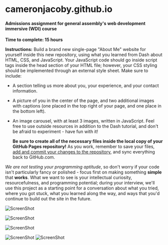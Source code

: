 cameronjacoby.github.io
=======================

#### Admissions assignment for general assembly's web development immersive (WDI) course

**Time to complete: 15 hours**

**Instructions:**
Build a brand new single-page "About Me" website for yourself inside this new repository, using what you learned from Dash about HTML, CSS, and JavaScript. Your JavaScript code should go inside script tags inside the head section of your HTML file; however, your CSS styling should be implemented through an external style sheet. Make sure to include:

- A section telling us more about you, your experience, and your contact information.
- A picture of you in the center of the page, and two additional images with captions (one placed in the top right of your page, and one place in the bottom left).
- An image carousel, with at least 3 images, written in JavaScript. Feel free to use outside resources in addition to the Dash tutorial, and don't be afraid to experiment - have fun with it!

  **Be sure to create all of the necessary files inside the local copy of your GitHub Pages repository!** As you work, remember to save your files, [add and commit your changes to the repository](https://help.github.com/articles/making-changes#make-a-change), and sync everything back to GitHub.com.

*We are not testing your programming aptitude*, so don't worry if your code isn't particularly fancy or polished - focus first on making something **simple** that **works**. What we want to see is your intellectual curiosity, resourcefulness, and programming potential; during your interview, we'll use this project as a starting point for a conversation about what you tried, where you got stuck, what you learned along the way, and ways that you'd continue to build out the site in the future.

![ScreenShot](https://raw.githubusercontent.com/cameronjacoby/cameronjacoby.github.io/master/screenshots/intro.png)

![ScreenShot](https://raw.githubusercontent.com/cameronjacoby/cameronjacoby.github.io/master/screenshots/carousel.png)

![ScreenShot](https://raw.githubusercontent.com/cameronjacoby/cameronjacoby.github.io/master/screenshots/social.png)

![ScreenShot](https://raw.githubusercontent.com/cameronjacoby/cameronjacoby.github.io/master/screenshots/mobile_intro.png) ![ScreenShot](https://raw.githubusercontent.com/cameronjacoby/cameronjacoby.github.io/master/screenshots/mobile_carousel_social.png)
